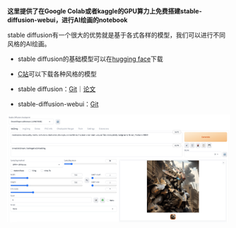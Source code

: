 **这里提供了在Google Colab或者kaggle的GPU算力上免费搭建stable-diffusion-webui，进行AI绘画的notebook**

stable diffusion有一个很大的优势就是基于各式各样的模型，我们可以进行不同风格的AI绘画。

- stable diffusion的基础模型可以在[hugging face](https://huggingface.co/stabilityai)下载

- [C站](https://civitai.com/)可以下载各种风格的模型
- stable diffusion：[Git](https://github.com/CompVis/latent-diffusion)｜[论文](https://arxiv.org/abs/2112.10752)
- stable-diffusion-webui：[Git](https://github.com/AUTOMATIC1111/stable-diffusion-webui)

![变形金刚风格](变形金刚风格.png)